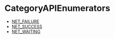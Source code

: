 # CategoryAPIEnumerators

<!-- DO NOT HAND-EDIT CATEGORY LISTS, THEY ARE AUTOGENERATED AND WILL BE OVERWRITTEN, BASED ON TAGS IN INDIVIDUAL PAGE FOOTERS. EDIT THOSE INSTEAD. -->
<!-- BEGIN CATEGORY LIST -->
- [NET_FAILURE](NET_FAILURE)
- [NET_SUCCESS](NET_SUCCESS)
- [NET_WAITING](NET_WAITING)
<!-- END CATEGORY LIST -->

